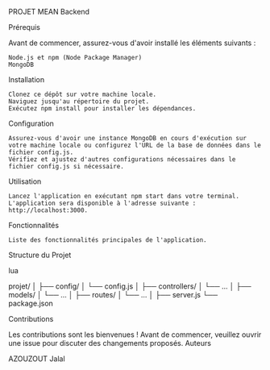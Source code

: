 PROJET MEAN Backend 

Prérequis

Avant de commencer, assurez-vous d'avoir installé les éléments suivants :

    Node.js et npm (Node Package Manager)
    MongoDB

Installation

    Clonez ce dépôt sur votre machine locale.
    Naviguez jusqu'au répertoire du projet.
    Exécutez npm install pour installer les dépendances.

Configuration

    Assurez-vous d'avoir une instance MongoDB en cours d'exécution sur votre machine locale ou configurez l'URL de la base de données dans le fichier config.js.
    Vérifiez et ajustez d'autres configurations nécessaires dans le fichier config.js si nécessaire.

Utilisation

    Lancez l'application en exécutant npm start dans votre terminal.
    L'application sera disponible à l'adresse suivante : http://localhost:3000.

Fonctionnalités

    Liste des fonctionnalités principales de l'application.

Structure du Projet

lua

projet/
│
├── config/
│   └── config.js
│
├── controllers/
│   └── ...
│
├── models/
│   └── ...
│
├── routes/
│   └── ...
│
├── server.js
└── package.json

Contributions

Les contributions sont les bienvenues ! Avant de commencer, veuillez ouvrir une issue pour discuter des changements proposés.
Auteurs

   AZOUZOUT Jalal
